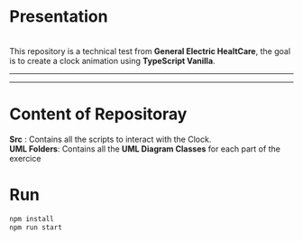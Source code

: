 # Presentation
<br>
This repository is a technical test from <strong>General Electric HealtCare</strong>, the goal is to create a clock animation using <strong>TypeScript Vanilla</strong>.

***
***
# Content of Repositoray
<strong>Src</strong> : Contains all the scripts to interact with the Clock.
<br>
**UML Folders**: Contains all the **UML Diagram Classes** for each part of the exercice

# Run
```Java
npm install
npm run start
```
